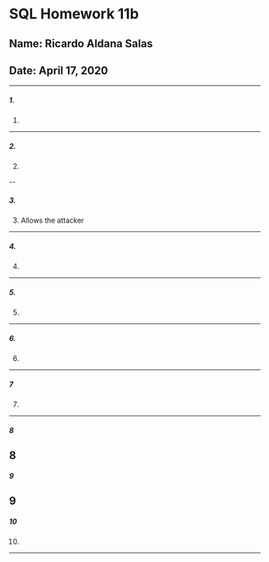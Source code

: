 # SQL Homework 11b
## Name: Ricardo Aldana Salas
## Date: April 17, 2020
---

##### 1.
1.  
---
##### 2.
2.
--
##### 3.
3. Allows the attacker
---
##### 4.
4.
---
##### 5.
5.
---
##### 6.
6.
---
##### 7
7.
---
##### 8
8
---
##### 9
9
---
##### 10
10.
---
